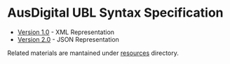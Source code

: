 # AusDigital UBL Syntax Specification
 * [Version 1.0](/docs/1.0/index.md) - XML Representation
 * [Version 2.0](/docs/2.0/index.md) - JSON Representation
 
Related materials are mantained under [resources](/resources) directory.